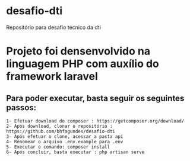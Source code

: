 # desafio-dti
Repositório para desafio técnico da dti
# Projeto foi densenvolvido na linguagem PHP com auxílio do framework laravel
## Para poder executar, basta seguir os seguintes passos:
    1- Efetuar download do composer : https://getcomposer.org/download/
    2- Após download, clonar o repositório : https://github.com/bhfagundes/desafio-dti
    3- Após efetuar o clone, acessar a pasta api
    4- Renomear o arquivo .env.example para .env
    5- Executar o comando: composer install
    6- Após concluir, basta executar : php artisan serve
